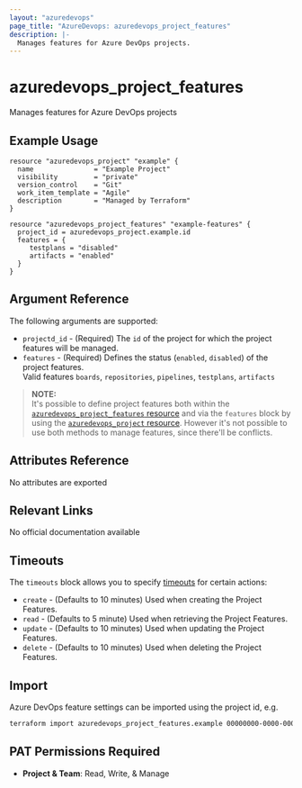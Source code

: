 ```yaml
---
layout: "azuredevops"
page_title: "AzureDevops: azuredevops_project_features"
description: |-
  Manages features for Azure DevOps projects.
---
```


# azuredevops_project_features

Manages features for Azure DevOps projects

## Example Usage

```hcl
resource "azuredevops_project" "example" {
  name               = "Example Project"
  visibility         = "private"
  version_control    = "Git"
  work_item_template = "Agile"
  description        = "Managed by Terraform"
}

resource "azuredevops_project_features" "example-features" {
  project_id = azuredevops_project.example.id
  features = {
     testplans = "disabled"
     artifacts = "enabled"
  }
}
```

## Argument Reference

The following arguments are supported:

- `projectd_id` - (Required) The `id` of the project for which the project features will be managed.
- `features` - (Required) Defines the status (`enabled`, `disabled`) of the project features.  
   Valid features `boards`, `repositories`, `pipelines`, `testplans`, `artifacts`

> **NOTE:**  
> It's possible to define project features both within the [`azuredevops_project_features` resource](project_features.html) and
> via the `features` block by using the [`azuredevops_project` resource](project.html).
> However it's not possible to use both methods to manage features, since there'll be conflicts.

## Attributes Reference

No attributes are exported

## Relevant Links

No official documentation available

## Timeouts

The `timeouts` block allows you to specify [timeouts](https://developer.hashicorp.com/terraform/language/resources/syntax#operation-timeouts) for certain actions:

* `create` - (Defaults to 10 minutes) Used when creating the Project Features.
* `read` - (Defaults to 5 minute) Used when retrieving the Project Features.
* `update` - (Defaults to 10 minutes) Used when updating the Project Features.
* `delete` - (Defaults to 10 minutes) Used when deleting the Project Features.
 
## Import

Azure DevOps feature settings can be imported using the project id, e.g.

```sh
terraform import azuredevops_project_features.example 00000000-0000-0000-0000-000000000000
```

## PAT Permissions Required

- **Project & Team**: Read, Write, & Manage
